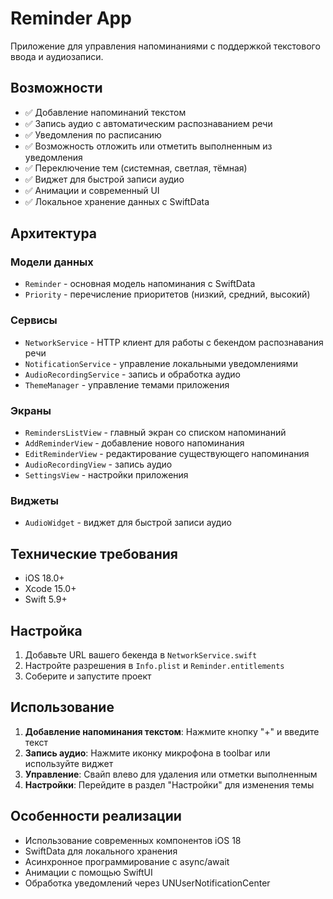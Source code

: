 # Reminder App

Приложение для управления напоминаниями с поддержкой текстового ввода и аудиозаписи.

## Возможности

- ✅ Добавление напоминаний текстом
- ✅ Запись аудио с автоматическим распознаванием речи
- ✅ Уведомления по расписанию
- ✅ Возможность отложить или отметить выполненным из уведомления
- ✅ Переключение тем (системная, светлая, тёмная)
- ✅ Виджет для быстрой записи аудио
- ✅ Анимации и современный UI
- ✅ Локальное хранение данных с SwiftData

## Архитектура

### Модели данных
- `Reminder` - основная модель напоминания с SwiftData
- `Priority` - перечисление приоритетов (низкий, средний, высокий)

### Сервисы
- `NetworkService` - HTTP клиент для работы с бекендом распознавания речи
- `NotificationService` - управление локальными уведомлениями
- `AudioRecordingService` - запись и обработка аудио
- `ThemeManager` - управление темами приложения

### Экраны
- `RemindersListView` - главный экран со списком напоминаний
- `AddReminderView` - добавление нового напоминания
- `EditReminderView` - редактирование существующего напоминания
- `AudioRecordingView` - запись аудио
- `SettingsView` - настройки приложения

### Виджеты
- `AudioWidget` - виджет для быстрой записи аудио

## Технические требования

- iOS 18.0+
- Xcode 15.0+
- Swift 5.9+

## Настройка

1. Добавьте URL вашего бекенда в `NetworkService.swift`
2. Настройте разрешения в `Info.plist` и `Reminder.entitlements`
3. Соберите и запустите проект

## Использование

1. **Добавление напоминания текстом**: Нажмите кнопку "+" и введите текст
2. **Запись аудио**: Нажмите иконку микрофона в toolbar или используйте виджет
3. **Управление**: Свайп влево для удаления или отметки выполненным
4. **Настройки**: Перейдите в раздел "Настройки" для изменения темы

## Особенности реализации

- Использование современных компонентов iOS 18
- SwiftData для локального хранения
- Асинхронное программирование с async/await
- Анимации с помощью SwiftUI
- Обработка уведомлений через UNUserNotificationCenter
